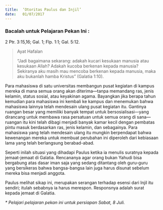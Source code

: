 ```yaml
---
title:  ‘Otoritas Paulus dan Injil’
date:   01/07/2017
---
```


### Bacalah untuk Pelajaran Pekan Ini :
2 Ptr. 3:15,16; Gal. 1; Flp. 1:1; Gal. 5:12.

> <p>Ayat Hafalan</p>
> “Jadi bagaimana sekarang: adakah kucari kesukaan manusia atau kesukaan Allah? Adakah kucoba berkenan kepada manusia? Sekiranya aku masih mau mencoba berkenan kepada manusia, maka aku bukanlah hamba Kristus” (Galatia 1:10).

Para mahasiswa di satu universitas membangun pusat kegiatan di kampus mereka di mana semua orang akan diterima—tanpa memandang ras, jenis kelamin, status sosial, atau keyakinan agama. Bayangkan jika berapa tahun kemudian para mahasiswa ini kembali ke kampus dan menemukan bahwa mahasiswa lainnya telah mendesain ulang pusat kegiatan itu. Gantinya ruangan besar yang memiliki banyak tempat untuk bersosialisasi—yang dirancang untuk membawa rasa persatuan untuk semua orang di sana—ruangan itu kini telah dibagi menjadi banyak kamar kecil dengan pembatas pintu masuk berdasarkan ras, jenis kelamin, dan sebagainya. Para mahasiswa yang telah mendesain ulang itu mungkin berpendapat bahwa kewenangan mereka untuk membuat perubahan ini diperoleh dari kebiasaan lama yang telah berlangsung berabad-abad.

Seperti inilah situasi yang dihadapi Paulus ketika ia menulis suratnya kepada jemaat-jemaat di Galatia. Rencananya agar orang bukan Yahudi bisa bergabung atas dasar iman saja yang sedang ditantang oleh guru-guru yang bersikeras bahwa bangsa-bangsa lain juga harus disunat sebelum mereka bisa menjadi anggota.

Paulus melihat sikap ini, merupakan serangan terhadap esensi dari Injil itu sendiri; itulah sebabnya ia harus merespon. Responsnya adalah surat kepada jemaat di Galatia.

_* Pelajari pelajaran pekan ini untuk persiapan Sabat, 8 Juli._